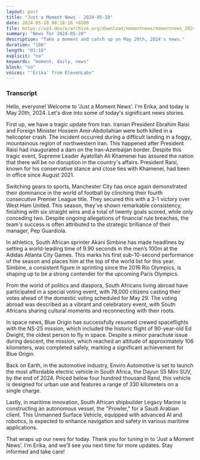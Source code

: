 ```yaml
---
layout: post
title: "Just a Moment News - 2024-05-20"
date: 2024-05-20 08:18:16 +0200
file: https://op3.dev/e/archive.org/download/momentnews/momentnews_2024-05-20.mp3
summary: "News for 2024-05-20"
description: "Take a moment and catch up on May 20th, 2024's news."
duration: "198"
length: "03:18"
explicit: "no"
keywords: "moment, daily, news"
block: "no"
voices: "'Erika' from ElevenLabs"
---
```


### Transcript

Hello, everyone! Welcome to 'Just a Moment News'. I'm Erika, and today is May 20th, 2024. Let's dive into some of today's significant news stories.

First up, we have a tragic update from Iran. Iranian President Ebrahim Raisi and Foreign Minister Hossein Amir-Abdollahian were both killed in a helicopter crash. The incident occurred during a difficult landing in a foggy, mountainous region of northwestern Iran. This happened after President Raisi had inaugurated a dam on the Iran-Azerbaijan border. Despite this tragic event, Supreme Leader Ayatollah Ali Khamenei has assured the nation that there will be no disruption in the country's affairs. President Raisi, known for his conservative stance and close ties with Khamenei, had been in office since August 2021.

Switching gears to sports, Manchester City has once again demonstrated their dominance in the world of football by clinching their fourth consecutive Premier League title. They secured this with a 3-1 victory over West Ham United. This season, they've shown remarkable consistency, finishing with six straight wins and a total of twenty goals scored, while only conceding two. Despite ongoing allegations of financial rule breaches, the team's success is often attributed to the strategic brilliance of their manager, Pep Guardiola.

In athletics, South African sprinter Akani Simbine has made headlines by setting a world-leading time of 9.90 seconds in the men’s 100m at the Adidas Atlanta City Games. This marks his first sub-10-second performance of the season and places him at the top of the world list for this year. Simbine, a consistent figure in sprinting since the 2016 Rio Olympics, is shaping up to be a strong contender for the upcoming Paris Olympics.

From the world of politics and diaspora, South Africans living abroad have participated in a special voting event, with 78,000 citizens casting their votes ahead of the domestic voting scheduled for May 29. The voting abroad was described as a vibrant and celebratory event, with South Africans sharing cultural moments and reconnecting with their roots.

In space news, Blue Origin has successfully resumed crewed spaceflights with the NS-25 mission, which included the historic flight of 90-year-old Ed Dwight, the oldest person to fly in space. Despite a minor parachute issue during descent, the mission, which reached an altitude of approximately 106 kilometers, was completed safely, marking a significant achievement for Blue Origin.

Back on Earth, in the automotive industry, Enviro Automotive is set to launch the most affordable electric vehicle in South Africa, the Dayun S5 Mini SUV, by the end of 2024. Priced below four hundred thousand Rand, this vehicle is designed for urban use and features a range of 330 kilometers on a single charge.

Lastly, in maritime innovation, South African shipbuilder Legacy Marine is constructing an autonomous vessel, the "Prowler," for a Saudi Arabian client. This Unmanned Surface Vehicle, equipped with advanced AI and robotics, is expected to enhance navigation and safety in various maritime applications.

That wraps up our news for today. Thank you for tuning in to 'Just a Moment News'. I'm Erika, and we'll see you next time for more updates. Stay informed and take care!
